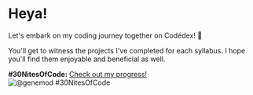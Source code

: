 # Heya!
Let's embark on my coding journey together on Codédex! 🦄

You'll get to witness the projects I've completed for each syllabus. I hope you'll find them enjoyable and beneficial as well.

**#30NitesOfCode:** [Check out my progress!](https://www.codedex.io/@genemod/30-nites-of-code)  
  ![@genemod #30NitesOfCode](https://www.codedex.io/api/petStatus?user=genemod)
